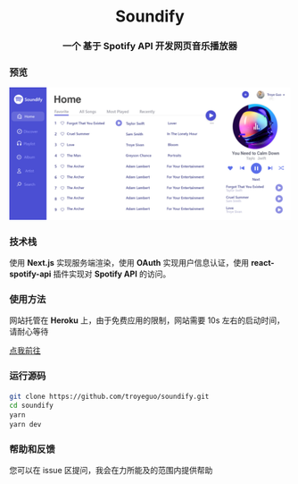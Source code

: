 <h1 align="center">Soundify</h1>
<h3 align="center">一个 基于 Spotify API 开发网页音乐播放器</h3>

### 预览

<img src="/public/demo.png">

### 技术栈

使用 **Next.js** 实现服务端渲染，使用 **OAuth** 实现用户信息认证，使用 **react-spotify-api** 插件实现对 **Spotify API** 的访问。

### 使用方法

网站托管在 **Heroku** 上，由于免费应用的限制，网站需要 10s 左右的启动时间，请耐心等待

[点我前往](https://soundify.960960.xyz)

### 运行源码

```bash
git clone https://github.com/troyeguo/soundify.git
cd soundify
yarn
yarn dev
```

### 帮助和反馈

您可以在 issue 区提问，我会在力所能及的范围内提供帮助

